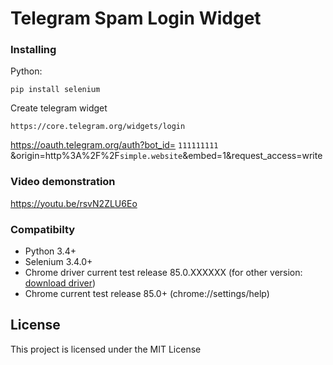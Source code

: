 # Telegram Spam Login Widget

### Installing

Python: 
```
pip install selenium
```
Сreate telegram widget
```
https://core.telegram.org/widgets/login
```

https://oauth.telegram.org/auth?bot_id= `111111111` &origin=http%3A%2F%2F`simple.website`&embed=1&request_access=write

### Video demonstration
https://youtu.be/rsvN2ZLU6Eo

### Compatibilty
* Python 3.4+
* Selenium 3.4.0+
* Chrome driver current test release 85.0.XXXXXX (for other version: [download driver](https://chromedriver.chromium.org/))
* Chrome current test release 85.0+ (chrome://settings/help)

## License

This project is licensed under the MIT License
